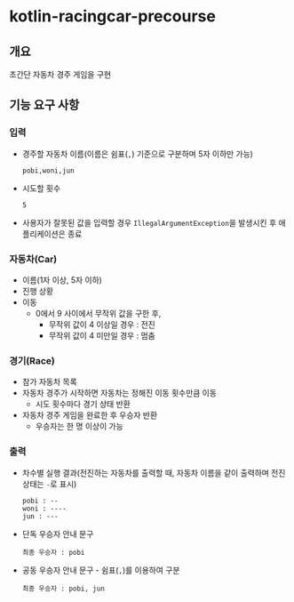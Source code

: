 # kotlin-racingcar-precourse

## 개요

초간단 자동차 경주 게임을 구현

## 기능 요구 사항

### 입력

- 경주할 자동차 이름(이름은 쉼표(`,`) 기준으로 구분하며 5자 이하만 가능)
    ```
    pobi,woni,jun
    ```
- 시도할 횟수
    ```
    5
    ```
- 사용자가 잘못된 값을 입력할 경우 `IllegalArgumentException`을 발생시킨 후 애플리케이션은 종료

### 자동차(Car)

- 이름(1자 이상, 5자 이하)
- 진행 상황
- 이동
    - 0에서 9 사이에서 무작위 값을 구한 후,
        - 무작위 값이 4 이상일 경우 : 전진
        - 무작위 값이 4 미만일 경우 : 멈춤

### 경기(Race)

- 참가 자동차 목록
- 자동차 경주가 시작하면 자동차는 정해진 이동 횟수만큼 이동
    - 시도 횟수마다 경기 상태 반환
- 자동차 경주 게임을 완료한 후 우승자 반환
    - 우승자는 한 명 이상이 가능

### 출력

- 차수별 실행 결과(전진하는 자동차를 출력할 때, 자동차 이름을 같이 출력하며 전진 상태는 `-`로 표시)
    ```
    pobi : --
    woni : ----
    jun : ---
    ```
- 단독 우승자 안내 문구
    ```
    최종 우승자 : pobi
    ```
- 공동 우승자 안내 문구 - 쉼표(`,`)를 이용하여 구분
    ```
    최종 우승자 : pobi, jun
    ```